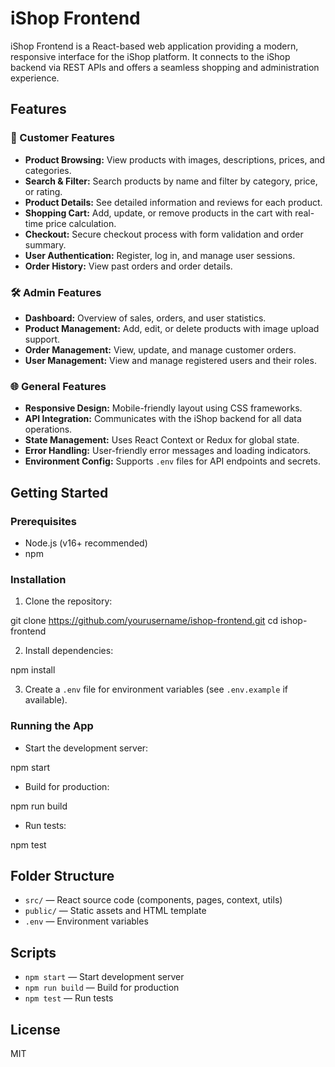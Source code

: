 # iShop Frontend

iShop Frontend is a React-based web application providing a modern, responsive interface for the iShop platform. It connects to the iShop backend via REST APIs and offers a seamless shopping and administration experience.

## Features

### 🛒 Customer Features
- **Product Browsing:** View products with images, descriptions, prices, and categories.
- **Search & Filter:** Search products by name and filter by category, price, or rating.
- **Product Details:** See detailed information and reviews for each product.
- **Shopping Cart:** Add, update, or remove products in the cart with real-time price calculation.
- **Checkout:** Secure checkout process with form validation and order summary.
- **User Authentication:** Register, log in, and manage user sessions.
- **Order History:** View past orders and order details.

### 🛠️ Admin Features
- **Dashboard:** Overview of sales, orders, and user statistics.
- **Product Management:** Add, edit, or delete products with image upload support.
- **Order Management:** View, update, and manage customer orders.
- **User Management:** View and manage registered users and their roles.

### 🌐 General Features
- **Responsive Design:** Mobile-friendly layout using CSS frameworks.
- **API Integration:** Communicates with the iShop backend for all data operations.
- **State Management:** Uses React Context or Redux for global state.
- **Error Handling:** User-friendly error messages and loading indicators.
- **Environment Config:** Supports `.env` files for API endpoints and secrets.

## Getting Started

### Prerequisites
- Node.js (v16+ recommended)
- npm

### Installation

1. Clone the repository:

git clone https://github.com/yourusername/ishop-frontend.git cd ishop-frontend

2. Install dependencies: 

npm install

3. Create a `.env` file for environment variables (see `.env.example` if available).

### Running the App

- Start the development server:

npm start

- Build for production:

npm run build

- Run tests:

npm test

## Folder Structure

- `src/` — React source code (components, pages, context, utils)
- `public/` — Static assets and HTML template
- `.env` — Environment variables

## Scripts

- `npm start` — Start development server
- `npm run build` — Build for production
- `npm test` — Run tests

## License

MIT
